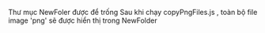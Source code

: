 Thư mục NewFoler được để trống
Sau khi chạy copyPngFiles.js , toàn bộ file image 'png' sẽ được hiển thị trong NewFolder
